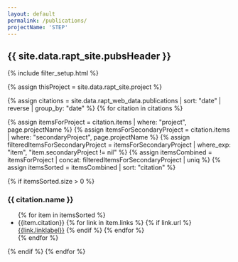 ```yaml
---
layout: default
permalink: /publications/
projectName: 'STEP'
---
```


<h2> {{ site.data.rapt_site.pubsHeader }} </h2>

{% include filter_setup.html %}

{% assign thisProject = site.data.rapt_site.project %}

{% assign citations = site.data.rapt_web_data.publications |  sort: "date" | reverse | group_by: "date" %}
{% for citation in citations %}

{% assign itemsForProject = citation.items | where: "project", page.projectName %}
{% assign itemsForSecondaryProject = citation.items | where: "secondaryProject", page.projectName %}
{% assign filteredItemsForSecondaryProject = itemsForSecondaryProject | where_exp: "item", "item.secondaryProject != nil" %}
{% assign itemsCombined = itemsForProject | concat: filteredItemsForSecondaryProject | uniq %}
{% assign itemsSorted = itemsCombined | sort: "citation" %}

{% if itemsSorted.size > 0 %}
<h3>{{ citation.name }}</h3>
  <ul class="pubs">
  {% for item in itemsSorted %}<li class="pub-item" data-type="{{ item.type }}">{{item.citation}}        
    {% for link in item.links %}
      {% if link.url %}<a href="{{link.url}}" target="_blank"><i class="fa-regular fa-file-lines"></i>{{link.linklabel}}</a>
      {% endif %}
    {% endfor %}
    </li>
  {% endfor %}
  </ul>
  {% endif %}
{% endfor %}


